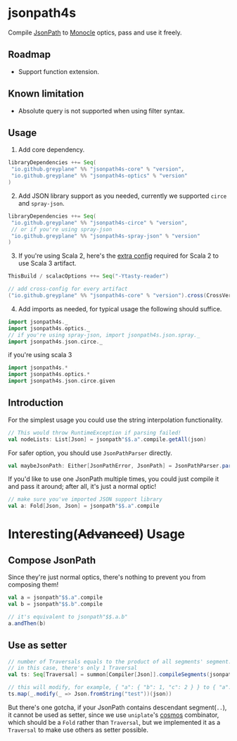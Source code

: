 # jsonpath4s

Compile [JsonPath](https://datatracker.ietf.org/doc/rfc9535/) to [Monocle](https://www.optics.dev/Monocle/) optics, pass
and use it freely.

## Roadmap

- Support function extension.

## Known limitation

- Absolute query is not supported when using filter syntax.

## Usage

1. Add core dependency.

 ```scala
libraryDependencies ++= Seq(
  "io.github.greyplane" %% "jsonpath4s-core" % "version",
  "io.github.greyplane" %% "jsonpath4s-optics" % "version"
)
```

2. Add JSON library support as you needed, currently we supported `circe` and `spray-json`.

 ```scala
libraryDependencies ++= Seq(
  "io.github.greyplane" %% "jsonpath4s-circe" % "version",
  // or if you're using spray-json
  "io.github.greyplane" %% "jsonpath4s-spray-json" % "version"
)
```

3. If you're using Scala 2,
   here's
   the [extra config](https://docs.scala-lang.org/scala3/guides/migration/compatibility-classpath.html#a-scala-213-module-can-depend-on-a-scala-3-artifact)
   required for Scala 2 to use Scala 3 artifact.

 ```scala
 ThisBuild / scalacOptions ++= Seq("-Ytasty-reader")

// add cross-config for every artifact
("io.github.greyplane" %% "jsonpath4s-core" % "version").cross(CrossVersion.for2_13Use3)
```

4. Add imports as needed, for typical usage the following should suffice.

 ```scala
import jsonpath4s._
import jsonpath4s.optics._
// if you're using spray-json, import jsonpath4s.json.spray._
import jsonpath4s.json.circe._
```

if you're using scala 3

```scala 3
import jsonpath4s.*
import jsonpath4s.optics.*
import jsonpath4s.json.circe.given
```

## Introduction

For the simplest usage you could use the string interpolation functionality.

```scala
// This would throw RuntimeException if parsing failed!
val nodeLists: List[Json] = jsonpath"$$.a".compile.getAll(json)
```

For safer option, you should use `JsonPathParser` directly.

```scala
val maybeJsonPath: Either[JsonPathError, JsonPath] = JsonPathParser.parse("""$.a""")
```

If you'd like to use one JsonPath multiple times, you could just compile it and pass it around; after all, it's just a
normal optic!

```scala
// make sure you've imported JSON support library
val a: Fold[Json, Json] = jsonpath"$$.a".compile
```

# Interesting(~~Advanced~~) Usage

## Compose JsonPath

Since they're just normal optics, there's nothing to prevent you from composing them!

```scala
val a = jsonpath"$$.a".compile
val b = jsonpath"$$.b".compile

// it's equivalent to jsonpath"$$.a.b"
a.andThen(b)
```

## Use as setter

```scala 3
// number of Traversals equals to the product of all segments' segment.selectors.size
// in this case, there's only 1 Traversal
val ts: Seq[Traversal] = summon[Compiler[Json]].compileSegments(jsonpath"$$.a.*")

// this will modify, for example, { "a": { "b": 1, "c": 2 } } to { "a": { "b": "test", "c": "test" } } 
ts.map(_.modify(_ => Json.fromString("test"))(json))
```

But there's one gotcha, if your JsonPath contains descendant segment(`..`), it cannot be used as setter, since we
use `uniplate`'s [cosmos](https://hackage.haskell.org/package/lens-5.2.3/docs/Control-Lens-Plated.html#v:cosmos)
combinator, which should be a `Fold` rather than `Traversal`, but we implemented it as a `Traversal` to make use others
as setter possible. 